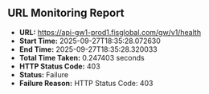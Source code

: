 ## URL Monitoring Report

- **URL:** https://api-gw1-prod1.fisglobal.com/gw/v1/health
- **Start Time:** 2025-09-27T18:35:28.072630
- **End Time:** 2025-09-27T18:35:28.320033
- **Total Time Taken:** 0.247403 seconds
- **HTTP Status Code:** 403
- **Status:** Failure
- **Failure Reason:** HTTP Status Code: 403
